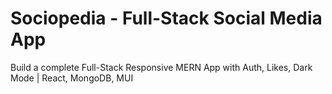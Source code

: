 # Sociopedia - Full-Stack Social Media App

Build a complete Full-Stack Responsive MERN App with Auth, Likes, Dark Mode | React, MongoDB, MUI





